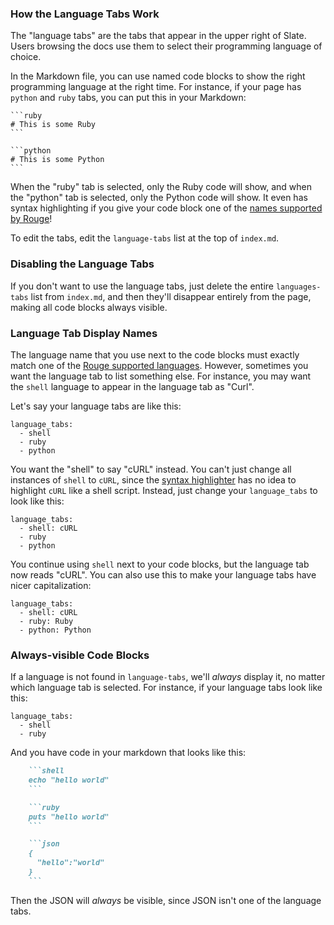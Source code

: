 ### How the Language Tabs Work

The "language tabs" are the tabs that appear in the upper right of Slate. Users browsing the docs use them to select their programming language of choice.

In the Markdown file, you can use named code blocks to show the right programming language at the right time. For instance, if your page has `python` and `ruby` tabs, you can put this in your Markdown:

    ```ruby
    # This is some Ruby
    ```
    
    ```python
    # This is some Python
    ```

When the "ruby" tab is selected, only the Ruby code will show, and when the "python" tab is selected, only the Python code will show. It even has syntax highlighting if you give your code block one of the [names supported by Rouge](http://rouge.jneen.net/)!

To edit the tabs, edit the `language-tabs` list at the top of `index.md`.

### Disabling the Language Tabs

If you don't want to use the language tabs, just delete the entire `languages-tabs` list from `index.md`, and then they'll disappear entirely from the page, making all code blocks always visible.

### Language Tab Display Names

The language name that you use next to the code blocks must exactly match one of the [Rouge supported languages](http://rouge.jneen.net/). However, sometimes you want the language tab to list something else. For instance, you may want the `shell` language to appear in the language tab as "Curl".

Let's say your language tabs are like this:

    language_tabs:
      - shell
      - ruby
      - python

You want the "shell" to say "cURL" instead. You can't just change all instances of `shell` to `cURL`, since the [syntax highlighter](http://rouge.jayferd.us/demo) has no idea to highlight `cURL` like a shell script. Instead, just change your `language_tabs` to look like this:

    language_tabs:
      - shell: cURL
      - ruby
      - python

You continue using `shell` next to your code blocks, but the language tab now reads "cURL". You can also use this to make your language tabs have nicer capitalization:

    language_tabs:
      - shell: cURL
      - ruby: Ruby
      - python: Python

### Always-visible Code Blocks

If a language is not found in `language-tabs`, we'll *always* display it, no matter which language tab is selected. For instance, if your language tabs look like this:

    language_tabs:
      - shell
      - ruby

And you have code in your markdown that looks like this:

```markdown
    ```shell
    echo "hello world"
    ```

    ```ruby
    puts "hello world"
    ```

    ```json
    {
      "hello":"world"
    }
    ```
```

Then the JSON will *always* be visible, since JSON isn't one of the language tabs.